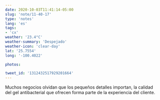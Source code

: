 ```yaml
---
date: 2020-10-03T11:41:14-05:00
slug: 'note/11-40-17'
type: 'notes'
lang: 'es'
tags:
- 'cx'
weather: '23.4°C'
weather-summary: 'Despejado'
weather-icon: 'clear-day'
lat: '25.7554'
long: '-100.4022'

photos:

tweet_id: '1312432517929201664'
---
```

Muchos negocios olvidan que los pequeños detalles importan, la calidad del gel antibacterial que ofrecen forma parte de la experiencia del cliente.  